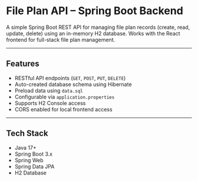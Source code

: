 # File Plan API – Spring Boot Backend

A simple Spring Boot REST API for managing file plan records (create, read, update, delete) using an in-memory H2 database. Works with the React frontend for full-stack file plan management.

---

## Features

- RESTful API endpoints (`GET`, `POST`, `PUT`, `DELETE`)
- Auto-created database schema using Hibernate
- Preload data using `data.sql`
- Configurable via `application.properties`
- Supports H2 Console access
- CORS enabled for local frontend access

---

## Tech Stack

- Java 17+
- Spring Boot 3.x
- Spring Web
- Spring Data JPA
- H2 Database





